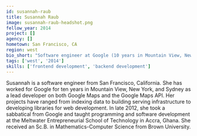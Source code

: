 ```yaml
---
id: susannah-raub
title: Susannah Raub
image: susannah-raub-headshot.png
fellow_year: 2014
project: []
agency: []
hometown: San Francisco, CA
region: west
bio_short: "Software engineer at Google (10 years in Mountain View, New York, and Sydney), visiting faculty at MEST (Ghana), CS at Brown, Bay Area native."
tags: ['west', '2014']
skills: ['frontend development', 'backend development']
---
```


Susannah is a software engineer from San Francisco, California. She has worked for Google for ten years in Mountain View, New York, and Sydney as a lead developer on both Google Maps and the Google Maps API. Her projects have ranged from indexing data to building serving infrastructure to developing libraries for web development. In late 2012, she took a sabbatical from Google and taught programming and software development at the Meltwater Entrepreneurial School of Technology in Accra, Ghana. She received an Sc.B. in Mathematics-Computer Science from Brown University.
